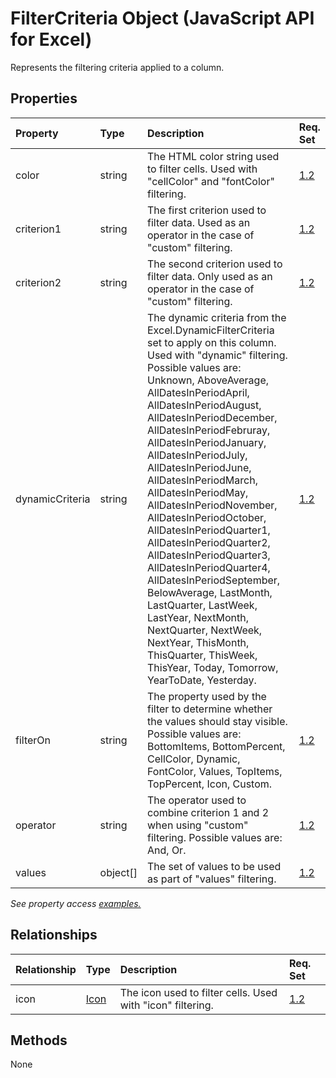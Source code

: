 # FilterCriteria Object (JavaScript API for Excel)

Represents the filtering criteria applied to a column.

## Properties

| Property	   | Type	|Description| Req. Set|
|:---------------|:--------|:----------|:----|
|color|string|The HTML color string used to filter cells. Used with "cellColor" and "fontColor" filtering.|[1.2](../requirement-sets/excel-api-requirement-sets.md)|
|criterion1|string|The first criterion used to filter data. Used as an operator in the case of "custom" filtering.|[1.2](../requirement-sets/excel-api-requirement-sets.md)|
|criterion2|string|The second criterion used to filter data. Only used as an operator in the case of "custom" filtering.|[1.2](../requirement-sets/excel-api-requirement-sets.md)|
|dynamicCriteria|string|The dynamic criteria from the Excel.DynamicFilterCriteria set to apply on this column. Used with "dynamic" filtering. Possible values are: Unknown, AboveAverage, AllDatesInPeriodApril, AllDatesInPeriodAugust, AllDatesInPeriodDecember, AllDatesInPeriodFebruray, AllDatesInPeriodJanuary, AllDatesInPeriodJuly, AllDatesInPeriodJune, AllDatesInPeriodMarch, AllDatesInPeriodMay, AllDatesInPeriodNovember, AllDatesInPeriodOctober, AllDatesInPeriodQuarter1, AllDatesInPeriodQuarter2, AllDatesInPeriodQuarter3, AllDatesInPeriodQuarter4, AllDatesInPeriodSeptember, BelowAverage, LastMonth, LastQuarter, LastWeek, LastYear, NextMonth, NextQuarter, NextWeek, NextYear, ThisMonth, ThisQuarter, ThisWeek, ThisYear, Today, Tomorrow, YearToDate, Yesterday.|[1.2](../requirement-sets/excel-api-requirement-sets.md)|
|filterOn|string|The property used by the filter to determine whether the values should stay visible. Possible values are: BottomItems, BottomPercent, CellColor, Dynamic, FontColor, Values, TopItems, TopPercent, Icon, Custom.|[1.2](../requirement-sets/excel-api-requirement-sets.md)|
|operator|string|The operator used to combine criterion 1 and 2 when using "custom" filtering. Possible values are: And, Or.|[1.2](../requirement-sets/excel-api-requirement-sets.md)|
|values|object[]|The set of values to be used as part of "values" filtering.|[1.2](../requirement-sets/excel-api-requirement-sets.md)|

_See property access [examples.](#property-access-examples)_

## Relationships
| Relationship | Type	|Description| Req. Set|
|:---------------|:--------|:----------|:----|
|icon|[Icon](icon.md)|The icon used to filter cells. Used with "icon" filtering.|[1.2](../requirement-sets/excel-api-requirement-sets.md)|

## Methods
None

